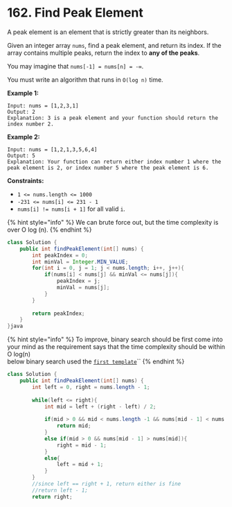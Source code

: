 # 162. Find Peak Element

A peak element is an element that is strictly greater than its neighbors.

Given an integer array `nums`, find a peak element, and return its index. If the array contains multiple peaks, return the index to **any of the peaks**.

You may imagine that `nums[-1] = nums[n] = -∞`.

You must write an algorithm that runs in `O(log n)` time.

&#x20;

**Example 1:**

```
Input: nums = [1,2,3,1]
Output: 2
Explanation: 3 is a peak element and your function should return the index number 2.
```

**Example 2:**

```
Input: nums = [1,2,1,3,5,6,4]
Output: 5
Explanation: Your function can return either index number 1 where the peak element is 2, or index number 5 where the peak element is 6.
```

&#x20;

**Constraints:**

* `1 <= nums.length <= 1000`
* `-231 <= nums[i] <= 231 - 1`
* `nums[i] != nums[i + 1]` for all valid `i`.

{% hint style="info" %}
We can brute force out, but the time complexity is over O log (n).
{% endhint %}

```java
class Solution {
    public int findPeakElement(int[] nums) {
        int peakIndex = 0;
        int minVal = Integer.MIN_VALUE;
        for(int i = 0, j = 1; j < nums.length; i++, j++){
            if(nums[i] < nums[j] && minVal <= nums[j]){
                peakIndex = j;
                minVal = nums[j];
            }
        }
        
        return peakIndex;
    }
}java
```

{% hint style="info" %}
To improve, binary search should be first come into your mind as the requirement says that the time complexity should be within O log(n)\
below binary search used the [`first template`](https://www.cnblogs.com/cnoodle/p/14267991.html)``
{% endhint %}

```java
class Solution {
    public int findPeakElement(int[] nums) {
        int left = 0, right = nums.length - 1;
        
        while(left <= right){
            int mid = left + (right - left) / 2;
            
            if(mid > 0 && mid < nums.length -1 && nums[mid - 1] < nums[mid] && nums[mid] > nums[mid + 1]){
                return mid;
            }
            else if(mid > 0 && nums[mid - 1] > nums[mid]){
                right = mid - 1;
            }
            else{
                left = mid + 1;
            }
        }
        //since left == right + 1, return either is fine
        //return left - 1;
        return right;
```
